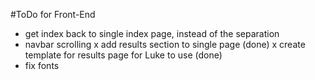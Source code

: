 #ToDo for Front-End

- get index back to single index page, instead of the separation
- navbar scrolling
x add results section to single page (done)
x create template for results page for Luke to use (done)
- fix fonts
